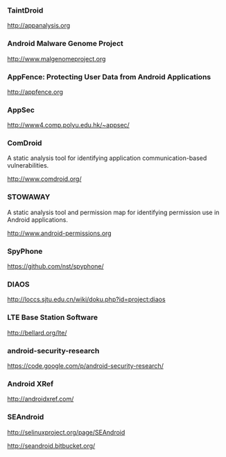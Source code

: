 ### TaintDroid
http://appanalysis.org

### Android Malware Genome Project
http://www.malgenomeproject.org

### AppFence: Protecting User Data from Android Applications
http://appfence.org

### AppSec
http://www4.comp.polyu.edu.hk/~appsec/

### ComDroid
A static analysis tool for identifying application communication-based vulnerabilities.

http://www.comdroid.org/

### STOWAWAY
A static analysis tool and permission map for identifying permission use in Android applications.

http://www.android-permissions.org

### SpyPhone
https://github.com/nst/spyphone/

### DIAOS
http://loccs.sjtu.edu.cn/wiki/doku.php?id=project:diaos

### LTE Base Station Software
http://bellard.org/lte/

### android-security-research
https://code.google.com/p/android-security-research/

### Android XRef
http://androidxref.com/

### SEAndroid
http://selinuxproject.org/page/SEAndroid

http://seandroid.bitbucket.org/
